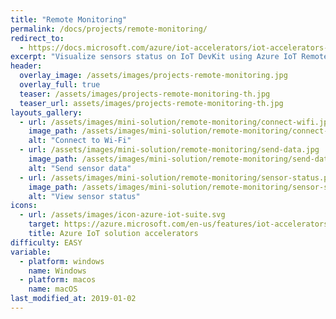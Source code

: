 ```yaml
---
title: "Remote Monitoring"
permalink: /docs/projects/remote-monitoring/
redirect_to:
  - https://docs.microsoft.com/azure/iot-accelerators/iot-accelerators-arduino-iot-devkit-az3166-devkit-remote-monitoringv2
excerpt: "Visualize sensors status on IoT DevKit using Azure IoT Remote Monitoring solution accelerator."
header:
  overlay_image: /assets/images/projects-remote-monitoring.jpg
  overlay_full: true
  teaser: /assets/images/projects-remote-monitoring-th.jpg
  teaser_url: assets/images/projects-remote-monitoring-th.jpg
layouts_gallery:
  - url: /assets/images/mini-solution/remote-monitoring/connect-wifi.jpg
    image_path: /assets/images/mini-solution/remote-monitoring/connect-wifi.jpg
    alt: "Connect to Wi-Fi"
  - url: /assets/images/mini-solution/remote-monitoring/send-data.jpg
    image_path: /assets/images/mini-solution/remote-monitoring/send-data.jpg
    alt: "Send sensor data"
  - url: /assets/images/mini-solution/remote-monitoring/sensor-status.png
    image_path: /assets/images/mini-solution/remote-monitoring/sensor-status.png
    alt: "View sensor status"
icons:
  - url: /assets/images/icon-azure-iot-suite.svg
    target: https://azure.microsoft.com/en-us/features/iot-accelerators/
    title: Azure IoT solution accelerators
difficulty: EASY
variable:
  - platform: windows
    name: Windows
  - platform: macos
    name: macOS
last_modified_at: 2019-01-02
---
```

